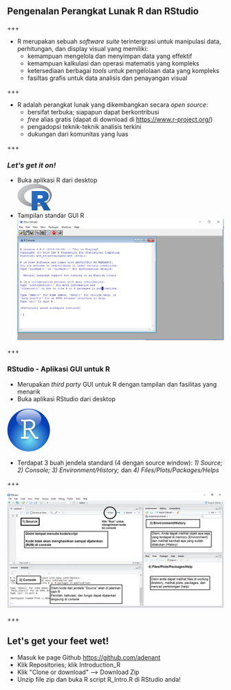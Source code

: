 ## Pengenalan Perangkat Lunak R dan RStudio

+++

- R merupakan sebuah _software suite_ terintergrasi untuk manipulasi data, perhitungan, dan display visual yang memiliki:
    - kemampuan mengelola dan menyimpan data yang effektif
    - kemampuan kalkulasi dan operasi matematis yang kompleks
    - ketersediaan berbagai _tools_ untuk pengelolaan data yang kompleks
    - fasiltas grafis untuk data analisis dan penayangan visual

+++

- R adalah perangkat lunak yang dikembangkan secara _open source_:
    - bersifat terbuka; siapapun dapat berkontribusi
    - _free_ alias gratis (dapat di download di https://www.r-project.org/)
    - pengadopsi teknik-teknik analisis terkini
    - dukungan dari komunitas yang luas

+++

### _Let's get it on!_

- Buka aplikasi R dari desktop  
![Rlogo](assets/img/Rlogo_small.png)
- Tampilan standar GUI R  
![Rlogo](assets/img/rgui_med.png)

+++
### RStudio - Aplikasi GUI untuk R

- Merupakan _third party_ GUI untuk R dengan tampilan dan fasilitas yang menarik
- Buka aplikasi RStudio dari desktop

![Rlogo](assets/img/RStudio_small.png)

- Terdapat 3 buah jendela standard (4 dengan source window): _1) Source; 2) Console; 3) Environment/History;_ dan _4) Files/Plots/Packages/Helps_

+++

![Rstudio_window](assets/img/RStudio_windows.png)

+++

## Let's get your feet wet!

- Masuk ke page Github https://github.com/adenant
- Klik Repositories; klik Introduction_R
- Klik "Clone or download" --> Download Zip
- Unzip file zip dan buka R script R_Intro.R di RStudio anda!
